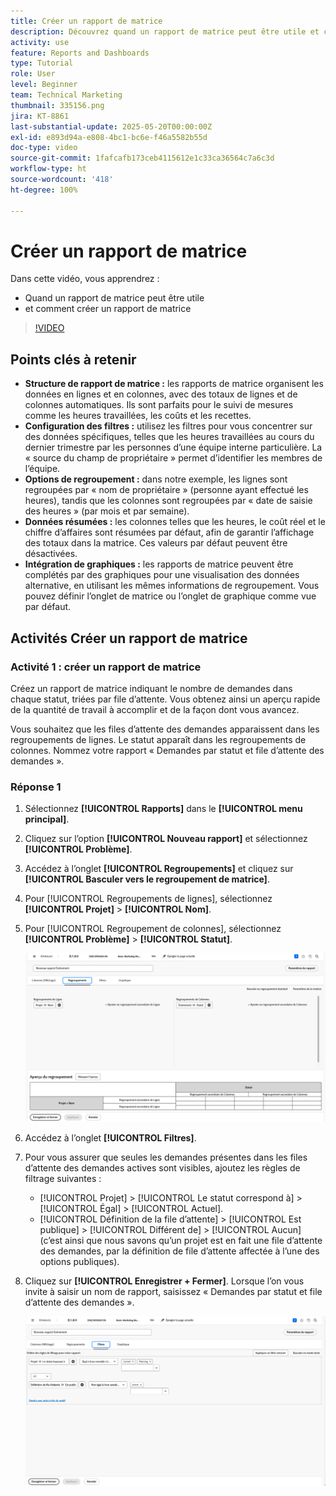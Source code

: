 ```yaml
---
title: Créer un rapport de matrice
description: Découvrez quand un rapport de matrice peut être utile et comment créer un rapport de matrice dans Workfront.
activity: use
feature: Reports and Dashboards
type: Tutorial
role: User
level: Beginner
team: Technical Marketing
thumbnail: 335156.png
jira: KT-8861
last-substantial-update: 2025-05-20T00:00:00Z
exl-id: e893d94a-e808-4bc1-bc6e-f46a5582b55d
doc-type: video
source-git-commit: 1fafcafb173ceb4115612e1c33ca36564c7a6c3d
workflow-type: ht
source-wordcount: '418'
ht-degree: 100%

---
```


# Créer un rapport de matrice

Dans cette vidéo, vous apprendrez :

* Quand un rapport de matrice peut être utile
* et comment créer un rapport de matrice

>[!VIDEO](https://video.tv.adobe.com/v/3448185/?quality=12&learn=on&captions=fre_fr)

## Points clés à retenir

* **Structure de rapport de matrice :** les rapports de matrice organisent les données en lignes et en colonnes, avec des totaux de lignes et de colonnes automatiques. Ils sont parfaits pour le suivi de mesures comme les heures travaillées, les coûts et les recettes.
* **Configuration des filtres :** utilisez les filtres pour vous concentrer sur des données spécifiques, telles que les heures travaillées au cours du dernier trimestre par les personnes d’une équipe interne particulière. La « source du champ de propriétaire » permet d’identifier les membres de l’équipe.
* **Options de regroupement :** dans notre exemple, les lignes sont regroupées par « nom de propriétaire » (personne ayant effectué les heures), tandis que les colonnes sont regroupées par « date de saisie des heures » (par mois et par semaine).
* **Données résumées :** les colonnes telles que les heures, le coût réel et le chiffre d’affaires sont résumées par défaut, afin de garantir l’affichage des totaux dans la matrice. Ces valeurs par défaut peuvent être désactivées.
* **Intégration de graphiques :** les rapports de matrice peuvent être complétés par des graphiques pour une visualisation des données alternative, en utilisant les mêmes informations de regroupement. Vous pouvez définir l’onglet de matrice ou l’onglet de graphique comme vue par défaut.

## Activités Créer un rapport de matrice

### Activité 1 : créer un rapport de matrice

Créez un rapport de matrice indiquant le nombre de demandes dans chaque statut, triées par file d’attente. Vous obtenez ainsi un aperçu rapide de la quantité de travail à accomplir et de la façon dont vous avancez.

Vous souhaitez que les files d’attente des demandes apparaissent dans les regroupements de lignes. Le statut apparaît dans les regroupements de colonnes. Nommez votre rapport « Demandes par statut et file d’attente des demandes ».

### Réponse 1

1. Sélectionnez **[!UICONTROL Rapports]** dans le **[!UICONTROL menu principal]**.
1. Cliquez sur l’option **[!UICONTROL Nouveau rapport]** et sélectionnez **[!UICONTROL Problème]**.
1. Accédez à l’onglet **[!UICONTROL Regroupements]** et cliquez sur **[!UICONTROL Basculer vers le regroupement de matrice]**.
1. Pour [!UICONTROL Regroupements de lignes], sélectionnez **[!UICONTROL Projet]** > **[!UICONTROL Nom]**.
1. Pour [!UICONTROL Regroupement de colonnes], sélectionnez **[!UICONTROL Problème]** > **[!UICONTROL Statut]**.

   ![Image de l’écran permettant de créer un nouveau regroupement de rapports de problèmes.](assets/matrix-report-groupings.png)

1. Accédez à l’onglet **[!UICONTROL Filtres]**.
1. Pour vous assurer que seules les demandes présentes dans les files d’attente des demandes actives sont visibles, ajoutez les règles de filtrage suivantes :

   * [!UICONTROL Projet] > [!UICONTROL Le statut correspond à] > [!UICONTROL Égal] > [!UICONTROL Actuel].
   * [!UICONTROL Définition de la file d’attente] > [!UICONTROL Est publique] > [!UICONTROL Différent de] > [!UICONTROL Aucun] (c’est ainsi que nous savons qu’un projet est en fait une file d’attente des demandes, par la définition de file d’attente affectée à l’une des options publiques).

1. Cliquez sur **[!UICONTROL Enregistrer + Fermer]**. Lorsque l’on vous invite à saisir un nom de rapport, saisissez « Demandes par statut et file d’attente des demandes ».

   ![Image de l’écran permettant de créer un filtre de rapport de problèmes](assets/matrix-report-filters.png)
